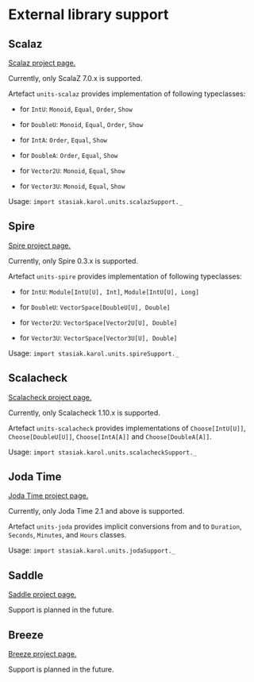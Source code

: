 External library support
========================

Scalaz
------

[Scalaz project page.](https://github.com/scalaz/scalaz)

Currently, only ScalaZ 7.0.x is supported.

Artefact `units-scalaz` provides implementation of following typeclasses:

* for `IntU`: `Monoid`, `Equal`, `Order`, `Show`

* for `DoubleU`: `Monoid`, `Equal`, `Order`, `Show`

* for `IntA`: `Order`, `Equal`, `Show`

* for `DoubleA`: `Order`, `Equal`, `Show`

* for `Vector2U`: `Monoid`, `Equal`, `Show`

* for `Vector3U`: `Monoid`, `Equal`, `Show`

Usage: `import stasiak.karol.units.scalazSupport._`

Spire
-----

[Spire project page.](https://github.com/non/spire)

Currently, only Spire 0.3.x is supported.

Artefact `units-spire` provides implementation of following typeclasses:

* for `IntU`: `Module[IntU[U], Int]`, `Module[IntU[U], Long]`

* for `DoubleU`: `VectorSpace[DoubleU[U], Double]`

* for `Vector2U`: `VectorSpace[Vector2U[U], Double]`

* for `Vector3U`: `VectorSpace[Vector3U[U], Double]`

Usage: `import stasiak.karol.units.spireSupport._`

Scalacheck
----------

[Scalacheck project page.](https://github.com/rickynils/scalacheck)

Currently, only Scalacheck 1.10.x is supported.

Artefact `units-scalacheck` provides implementations of `Choose[IntU[U]]`, `Choose[DoubleU[U]]`, `Choose[IntA[A]]` and `Choose[DoubleA[A]]`.

Usage: `import stasiak.karol.units.scalacheckSupport._`

Joda Time
---------

[Joda Time project page.](http://joda-time.sourceforge.net/)

Currently, only Joda Time 2.1 and above is supported.

Artefact `units-joda` provides implicit conversions from and to `Duration`, `Seconds`, `Minutes`, and `Hours` classes.

Usage: `import stasiak.karol.units.jodaSupport._`

Saddle
------

[Saddle project page.](https://github.com/saddle/saddle)

Support is planned in the future.

Breeze
------

[Breeze project page.](https://github.com/dlwh/breeze)

Support is planned in the future.